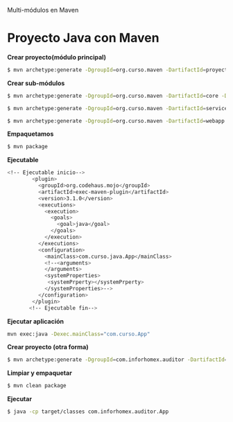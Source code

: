 Multi-módulos en Maven

# Proyecto Java con Maven

**Crear proyecto(módulo principal)**
```bash
$ mvn archetype:generate -DgroupId=org.curso.maven -DartifactId=proyecto-maven -DinteractiveMode=false
```
**Crear sub-módulos**
```bash
$ mvn archetype:generate -DgroupId=org.curso.maven -DartifactId=core -DinteractiveMode=false

$ mvn archetype:generate -DgroupId=org.curso.maven -DartifactId=service -DinteractiveMode=false

$ mvn archetype:generate -DgroupId=org.curso.maven -DartifactId=webapp -DinteractiveMode=false
```

**Empaquetamos**
```bash
$ mvn package
```

**Ejecutable**
```bash
<!-- Ejecutable inicio-->
        <plugin>
          <groupId>org.codehaus.mojo</groupId>
          <artifactId>exec-maven-plugin</artifactId>
          <version>3.1.0</version>
          <executions>
            <execution>
              <goals>
                <goal>java</goal>
              </goals>
            </execution>
          </executions>
          <configuration>
            <mainClass>com.curso.java.App</mainClass>
            <!--<arguments>
            </arguments>
            <systemProperties>
             <systemPrperty></systemPrperty>
            </systemProperties>-->
          </configuration>
        </plugin>
       <!-- Ejecutable fin-->
```

**Ejecutar aplicación**
```bash
mvn exec:java -Dexec.mainClass="com.curso.App"
```

**Crear proyecto (otra forma)**
```bash
$ mvn archetype:generate -DgroupId=com.inforhomex.auditor -DartifactId=auditor -DarchetypeArtifactId=maven-archetype-quickstart -DinteractiveMode=false
```
**Limpiar y empaquetar**
```bash
$ mvn clean package
```
**Ejecutar**
```bash
$ java -cp target/classes com.inforhomex.auditor.App
```














